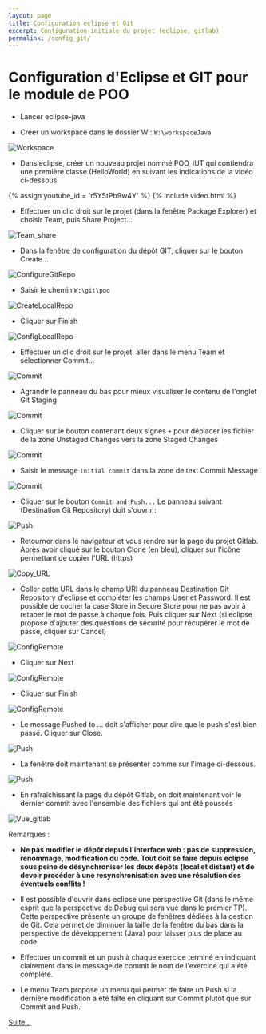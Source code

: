 ```yaml
---
layout: page
title: Configuration eclipse et Git
excerpt: Configuration initiale du projet (eclipse, gitlab)
permalink: /config_git/
---
```


# Configuration d'Eclipse et GIT pour le module de POO

* Lancer eclipse-java

* Créer un workspace dans le dossier W : `W:\workspaceJava`

![Workspace](/img/git_config/A_Workspace.png)

* Dans eclipse, créer un nouveau projet nommé POO_IUT qui contiendra une première classe (HelloWorld) en suivant les indications de la vidéo ci-dessous

{% assign youtube_id = 'r5Y5tPb9w4Y' %}
{% include video.html %}

* Effectuer un clic droit sur le projet (dans la fenêtre Package Explorer) et choisir Team, puis Share Project...

![Team_share](/img/git_config/C-Team_share.png)

* Dans la fenêtre de configuration du dépôt GIT, cliquer sur le bouton Create...

![ConfigureGitRepo](/img/git_config/D-ConfigureGitRepo.png)

* Saisir le chemin `W:\git\poo`

![CreateLocalRepo](/img/git_config/F-CreateLocalRepo.png)

* Cliquer sur Finish

![ConfigLocalRepo](/img/git_config/G-ConfigLocalRepo.png)


* Effectuer un clic droit sur le projet, aller dans le menu Team et sélectionner Commit...

![Commit](/img/git_config/H-Commit.png)

* Agrandir le panneau du bas pour mieux visualiser le contenu de l'onglet Git Staging

![Commit](/img/git_config/I-Commit.png)

* Cliquer sur le bouton contenant deux signes `+` pour déplacer les fichier de la zone Unstaged Changes vers la zone Staged Changes

![Commit](/img/git_config/J-Commit.png)

* Saisir le message `Initial commit` dans la zone de text Commit Message

![Commit](/img/git_config/K-Commit.png)

* Cliquer sur le bouton `Commit and Push...` Le panneau suivant (Destination Git Repository) doit s'ouvrir :

![Push](/img/git_config/L-Push.png)

* Retourner dans le navigateur et vous rendre sur la page du projet Gitlab. Après avoir cliqué sur le bouton Clone (en bleu), cliquer sur l'icône permettant de copier l'URL (https)

![Copy_URL](/img/git_config/M-Copy_URL.png)

* Coller cette URL dans le champ URI du panneau Destination Git Repository d'eclipse et compléter les champs User et Password. Il est possible de cocher la case Store in Secure Store pour ne pas avoir à retaper le mot de passe à chaque fois. Puis cliquer sur Next (si eclipse propose d'ajouter des questions de sécurité pour récupérer le mot de passe, cliquer sur Cancel)

![ConfigRemote](/img/git_config/N-ConfigRemote.png)

* Cliquer sur Next

![ConfigRemote](/img/git_config/O-ConfigRemote.png)

* Cliquer sur Finish

![ConfigRemote](/img/git_config/P-ConfigRemote.png)

* Le message Pushed to ... doit s'afficher pour dire que le push s'est bien passé. Cliquer sur Close.

![Push](/img/git_config/Q-Push.png)

* La fenêtre doit maintenant se présenter comme sur l'image ci-dessous.

![Push](/img/git_config/R-Push_fin.png)

* En rafraîchissant la page du dépôt Gitlab, on doit maintenant voir le dernier commit avec l'ensemble des fichiers qui ont été poussés

![Vue_gitlab](/img/git_config/S-Vue_gitlab.png)

Remarques :

* **Ne pas modifier le dépôt depuis l'interface web : pas de suppression, renommage, modification du code. Tout doit se faire depuis eclipse sous peine de désynchroniser les deux dépôts (local et distant) et de devoir procéder à une resynchronisation avec une résolution des éventuels conflits !**

* Il est possible d'ouvrir dans eclipse une perspective Git (dans le même esprit que la perspective de Debug qui sera vue dans le premier TP). Cette perspective présente un groupe de fenêtres dédiées à la gestion de Git. Cela permet de diminuer la taille de la fenêtre du bas dans la perspective de développement (Java) pour laisser plus de place au code.

* Effectuer un commit et un push à chaque exercice terminé en indiquant clairement dans le message de commit le nom de l'exercice qui a été complété.

* Le menu Team propose un menu qui permet de faire un Push si la dernière modification a été faite en cliquant sur Commit plutôt que sur Commit and Push.

[Suite...]({{site.baseurl}}/enonces/tp1)
